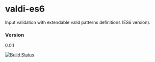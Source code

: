 # valdi-es6
Input validation with extendable valid patterns definitions (ES6 version).

### Version

0.0.1

[![Build Status](https://travis-ci.org/martinswiderski/valdi.svg?branch=master)](https://travis-ci.org/martinswiderski/valdi)


